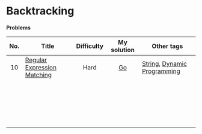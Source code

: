 # Backtracking  



**Problems**

| No.  | Title                                                        | Difficulty |                         My solution                          | Other tags                                                   |
| :--: | ------------------------------------------------------------ | :--------: | :----------------------------------------------------------: | ------------------------------------------------------------ |
|  10  | [Regular Expression Matching](https://github.com/Apollo4634/LeetCode/blob/master/problem/string/0010_RegularExpressionMatching.md) |    Hard    | [Go](https://github.com/Apollo4634/LeetCode/blob/master/src/string/RegularExpressionMatching.java) | [String](https://github.com/Apollo4634/LeetCode/blob/master/src/string/string.md), [Dynamic Programming](https://github.com/Apollo4634/LeetCode/blob/master/src/dynamic_programming/dynamic_programming.md) |
|      |                                                              |            |                                                              |                                                              |
|      |                                                              |            |                                                              |                                                              |
|      |                                                              |            |                                                              |                                                              |
|      |                                                              |            |                                                              |                                                              |
|      |                                                              |            |                                                              |                                                              |
|      |                                                              |            |                                                              |                                                              |
|      |                                                              |            |                                                              |                                                              |
|      |                                                              |            |                                                              |                                                              |
|      |                                                              |            |                                                              |                                                              |
|      |                                                              |            |                                                              |                                                              |
|      |                                                              |            |                                                              |                                                              |
|      |                                                              |            |                                                              |                                                              |
|      |                                                              |            |                                                              |                                                              |
|      |                                                              |            |                                                              |                                                              |
|      |                                                              |            |                                                              |                                                              |
|      |                                                              |            |                                                              |                                                              |
|      |                                                              |            |                                                              |                                                              |
|      |                                                              |            |                                                              |                                                              |
|      |                                                              |            |                                                              |                                                              |
|      |                                                              |            |                                                              |                                                              |
|      |                                                              |            |                                                              |                                                              |

